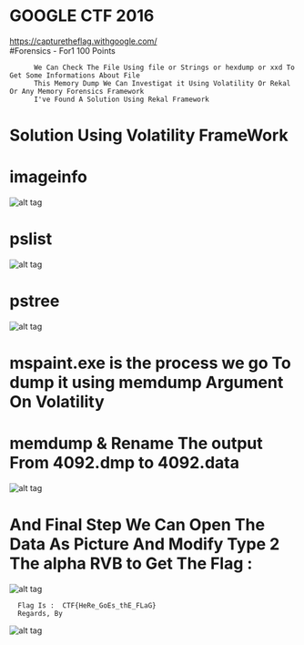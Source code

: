 # GOOGLE CTF 2016
https://capturetheflag.withgoogle.com/          
#Forensics - For1  100 Points

          We Can Check The File Using file or Strings or hexdump or xxd To Get Some Informations About File
          This Memory Dump We Can Investigat it Using Volatility Or Rekal Or Any Memory Forensics Framework
          I've Found A Solution Using Rekal Framework

# Solution Using Volatility FrameWork
# imageinfo
![alt tag](https://github.com/MrMugiwara/WriteupsCTF/blob/master/Google-CTF-2016/For1/volinfo.png)
# pslist
![alt tag](https://github.com/MrMugiwara/WriteupsCTF/blob/master/Google-CTF-2016/For1/volist.png)
# pstree
![alt tag](https://github.com/MrMugiwara/WriteupsCTF/blob/master/Google-CTF-2016/For1/voltree.png)
# mspaint.exe is the process we go To dump it using memdump Argument On Volatility
# memdump & Rename The output From 4092.dmp to 4092.data 
![alt tag](https://github.com/MrMugiwara/WriteupsCTF/blob/master/Google-CTF-2016/For1/voldata.png)
# And Final Step We Can Open The Data As Picture And Modify Type 2 The alpha RVB to Get The Flag :
![alt tag](https://github.com/MrMugiwara/WriteupsCTF/blob/master/Google-CTF-2016/For1/Fl.png)

      Flag Is :  CTF{HeRe_GoEs_thE_FLaG}
      Regards, By
![alt tag](https://github.com/MrMugiwara/MrMugiwara.github.io/blob/master/images/Mr.Mugiwara.jpg)
 

